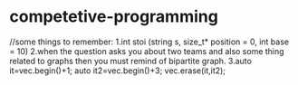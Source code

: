 # competetive-programming
//some things to remember:
1.int stoi (string s, size_t* position = 0, int base = 10)
2.when the question asks you about two teams and also some thing related to graphs then you must remind of bipartite graph.
3.auto it=vec.begin()+1;
    auto it2=vec.begin()+3;
    vec.erase(it,it2);
